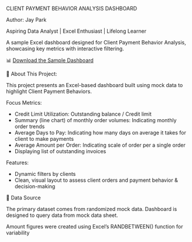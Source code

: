 CLIENT PAYMENT BEHAVIOR ANALYSIS DASHBOARD


Author: Jay Park

 Aspiring Data Analyst | Excel Enthusiast | Lifelong Learner


A sample Excel dashboard designed for Client Payment Behavior Analysis, showcasing key metrics with interactive filtering.

📊 [Download the Sample Dashboard](./Client_Payment_Behavior_Dashboard.xlsx)

📁 About This Project:

This project presents an Excel-based dashboard built using mock data to highlight Client Payment Behaviors.

Focus Metrics:

- Credit Limit Utilization: Outstanding balance / Credit limit
- Summary (line chart) of monthly order volumes: Indicating monthly order trends
- Average Days to Pay: Indicating how many days on average it takes for client to make payments
- Average Amount per Order: Indicating scale of order per a single order
- Displaying list of outstanding invoices

Features:

- Dynamic filters by clients
- Clean, visual layout to assess client orders and payment behavior & decision-making

📄 Data Source

The primary dataset comes from randomized mock data.
Dashboard is designed to query data from mock data sheet.

Amount figures were created using Excel’s RANDBETWEEN() function for variability
